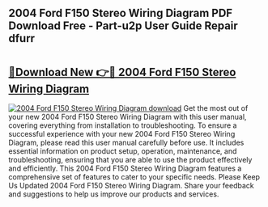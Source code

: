 ## 2004 Ford F150 Stereo Wiring Diagram PDF Download Free - Part-u2p User Guide Repair dfurr

# <h2><a href="http://dfo19k.blite.top/?on=2004+Ford+F150+Stereo+Wiring+Diagram">🔗Download New 👉🔴 2004 Ford F150 Stereo Wiring Diagram</a></h2>

[![2004 Ford F150 Stereo Wiring Diagram download](https://i.imgur.com/lujVjoI.png)](http://dfo19k.blite.top/?on=2004+Ford+F150+Stereo+Wiring+Diagram)
Get the most out of your new 2004 Ford F150 Stereo Wiring Diagram with this user manual, covering everything from installation to troubleshooting. To ensure a successful experience with your new 2004 Ford F150 Stereo Wiring Diagram, please read this user manual carefully before use. It includes essential information on product setup, operation, maintenance, and troubleshooting, ensuring that you are able to use the product effectively and efficiently. This 2004 Ford F150 Stereo Wiring Diagram features a comprehensive set of features to cater to your specific needs. Please Keep Us Updated 2004 Ford F150 Stereo Wiring Diagram. Share your feedback and suggestions to help us improve our products and services.
